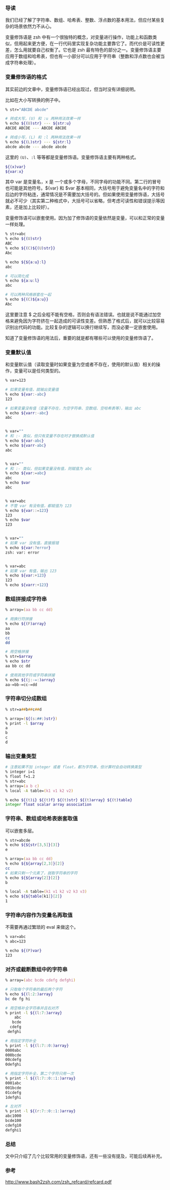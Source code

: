 ### 导读

我们已经了解了字符串、数组、哈希表、整数、浮点数的基本用法，但应付某些复杂的场景依然力不从心。

变量修饰语是 zsh 中有一个很独特的概念，对变量进行操作，功能上和函数类似，但用起来更方便，在一行代码里实现复杂功能主要靠它了。而代价是可读性更差，怎么用就要自己权衡了。它也是 zsh 最有特色的部分之一。变量修饰语主要应用于数组和哈希表，但也有一小部分可以应用于字符串（整数和浮点数也会被当成字符串处理）。

### 变量修饰语的格式

其实前边的文章中，变量修饰语已经出现过，但当时没有详细说明。

比如在大小写转换的例子中。

```zsh
% str="ABCDE abcde"

# 转成大写，(U) 和 :u 两种用法效果一样
% echo ${(U)str} --- ${str:u}
ABCDE ABCDE --- ABCDE ABCDE

# 转成小写，(L) 和 :l 两种用法效果一样
% echo ${(L)str} --- ${str:l}
abcde abcde --- abcde abcde
```

这里的 `(U)`、`:l` 等等都是变量修饰语。变量修饰语主要有两种格式。

```zsh
${(x)var}
${var:x}
```

其中 var 是变量名，x 是 一个或多个字母，不同字母的功能不同。第二行的冒号也可能是其他符号。${var} 和 $var 基本相同，大括号用于避免变量名中的字符和后边的字符粘连，通常情况是不需要加大括号的。但如果使用变量修饰语，大括号就必不可少（其实第二种格式中，大括号可以省略，但考虑可读性和错误提示等因素，还是加上比较好）。

变量修饰语可以嵌套使用。因为加了修饰语的变量依然是变量，可以和正常的变量一样处理。

```zsh
% str=abc
% echo ${(U)str}
ABC
% echo ${(C)${(U)str}}
Abc

% echo ${${a:u}:l}
abc

# 可以简化成
% echo ${a:u:l}
abc

# 可以两种风格嵌套在一起
% echo ${(C)${a:u}}
Abc
```

这里要注意 $ 之后全程不能有空格，否则会有语法错误。也就是说不能通过加空格来避免因为字符挤在一起造成的可读性变差。但熟悉了格式后，就可以比较容易识别出代码的功能。比较复杂的逻辑可以换行继续写，而没必要一定嵌套使用。

知道了变量修饰语的用法后，重要的就是都有哪些可以使用的变量修饰语了。

### 变量默认值

和变量默认值（读取变量时如果变量为空或者不存在，使用的默认值）相关的操作，变量可以是任何类型的。

```zsh
% var=123

# 如果变量有值，就输出变量值
% echo ${var:-abc}
123

# 如果变量没有值（变量不存在，为空字符串、空数组、空哈希表等），输出 abc
% echo ${varr:-abc}
abc


% var=""
# 和 :- 类似，但只有变量不存在时才替换成默认值
% echo ${var-abc}
% echo ${varr-abc}
abc


% var=""
# 和 :- 类似，但如果变量没有值，则赋值为 abc
% echo ${var:=abc}
abc
% echo $var
abc


% var=abc
# 不管 var 有没有值，都赋值为 123
% echo ${var::=123}
123
% echo $var
123


% var=""
# 如果 var 没有值，直接报错
% echo ${var:?error}
zsh: var: error


% var=abc
# 如果 var 有值，输出 123
% echo ${var:+123}
123
% echo ${varr:+123}

```

### 数组拼接成字符串

```zsh
% array=(aa bb cc dd)

# 用换行符拼接
% echo ${(F)array}
aa
bb
cc
dd

# 用空格拼接
% str=$array
% echo $str
aa bb cc dd

# 使用其他字符或字符串拼接
% echo ${(j:-=:)array}
aa-=bb-=cc-=dd
```

### 字符串切分成数组

```zsh
% str=a##b##c##d

% array=(${(s:##:)str})
% print -l $array
a
b
c
d
```

### 输出变量类型

```zsh
# 注意如果不加 integer 或者 float，都为字符串，但计算时会自动转换类型
% integer i=1
% float f=1.2
% str=abc
% array=(a b c)
% local -A table=(k1 v1 k2 v2)

% echo ${(t)i} ${(t)f} ${(t)str} ${(t)array} ${(t)table}
integer float scalar array association
```

### 字符串、数组或哈希表嵌套取值

可以嵌套多层。

```zsh
% str=abcde
% echo ${${str[3,5]}[3]}
e

% array=(aa bb cc dd)
% echo ${${array[2,3]}[2]}
cc
# 如果只剩一个元素了，就取字符串的字符
% echo ${${array[2]}[2]}
b

% local -A table=(k1 v1 k2 v2 k3 v3)
% echo ${${table[k1]}[2]}
1
```

### 字符串内容作为变量名再取值

不需要再通过繁琐的 eval 来做这个。

```zsh
% var=abc
% abc=123

% echo ${(P)var}
123
```

### 对齐或截断数组中的字符串

```zsh
% array=(abc bcde cdefg defghi)

# 只取每个字符串的最后两个字符
% echo ${(l:2:)array}
bc de fg hi

# 用空格补全字符串并且右对齐
% print -l ${(l:7:)array}
    abc
   bcde
  cdefg
 defghi

# 用指定字符补全
% print -l ${(l:7::0:)array}
0000abc
000bcde
00cdefg
0defghi

# 用指定字符补全，第二个字符只用一次
% print -l ${(l:7::0::1:)array}
0001abc
001bcde
01cdefg
1defghi

# 左对齐
% print -l ${(r:7::0::1:)array}
abc1000
bcde100
cdefg10
defghi1
```

### 总结

文中只介绍了几个比较常用的变量修饰语，还有一些没有提及，可能后续再补充。

### 参考

http://www.bash2zsh.com/zsh_refcard/refcard.pdf
